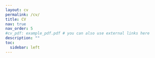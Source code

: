 ```yaml
---
layout: cv
permalink: /cv/
title: CV
nav: true
nav_order: 5
#cv_pdf: example_pdf.pdf # you can also use external links here
description: ""
toc:
  sidebar: left
---
```

